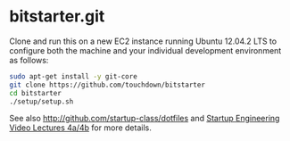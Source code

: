 bitstarter.git
=========
Clone and run this on a new EC2 instance running Ubuntu 12.04.2 LTS to
configure both the machine and your individual development environment as
follows:

```sh
sudo apt-get install -y git-core
git clone https://github.com/touchdown/bitstarter
cd bitstarter
./setup/setup.sh   
```

See also http://github.com/startup-class/dotfiles and
[Startup Engineering Video Lectures 4a/4b](https://class.coursera.org/startup-001/lecture/index)
for more details.






